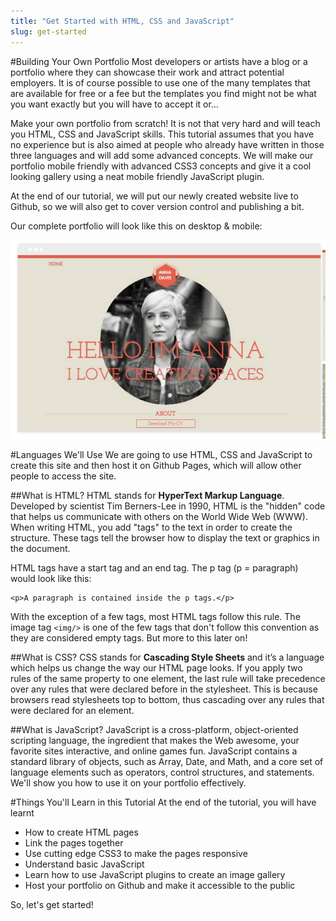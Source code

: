 ```yaml
---
title: "Get Started with HTML, CSS and JavaScript"
slug: get-started
---
```


#Building Your Own Portfolio
Most developers or artists have a blog or a portfolio where they can showcase their work and attract potential employers. It is of course possible to use one of the many templates that are available for free or a fee but the templates you find might not be what you want exactly but you will have to accept it or…

Make your own portfolio from scratch! It is not that very hard and will teach you HTML, CSS and JavaScript skills. This tutorial assumes that you have no experience but is also aimed at people who already have written in those three languages and will add some advanced concepts. We will make our portfolio mobile friendly with advanced CSS3 concepts and give it a cool looking gallery using a neat mobile friendly JavaScript plugin. 

At the end of our tutorial, we will put our newly created website live to Github, so we will also get to cover version control and publishing a bit.

Our complete portfolio will look like this on desktop & mobile:

![Portfolio on desktop and mobile](./1-portfolio-desktop.png "Portfolio on desktop and mobile")

#Languages We'll Use
We are going to use HTML, CSS and JavaScript to create this site and then host it on Github Pages, which will allow other people to access the site. 

##What is HTML?
HTML stands for **HyperText Markup Language**. Developed by scientist Tim Berners-Lee in 1990, HTML is the "hidden" code that helps us communicate with others on the World Wide Web (WWW).
When writing HTML, you add "tags" to the text in order to create the structure. These tags tell the browser how to display the text or graphics in the document.

HTML tags have a start tag and an end tag. The p tag (p = paragraph) would look like this:
```
<p>A paragraph is contained inside the p tags.</p>
```
With the exception of a few tags, most HTML tags follow this rule. The image tag `<img/>` is one of the few tags that don't follow this convention as they are considered empty tags. But more to this later on!

##What is CSS?
CSS stands for **Cascading Style Sheets** and it’s a language which helps us change the way our HTML page looks. If you apply two rules of the same property to one element, the last rule will take precedence over any rules that were declared before in the stylesheet. This is because browsers read stylesheets top to bottom, thus cascading over any rules that were declared for an element.

##What is JavaScript?
JavaScript is a cross-platform, object-oriented scripting language, the ingredient that makes the Web awesome, your favorite sites interactive, and online games fun. JavaScript contains a standard library of objects, such as Array, Date, and Math, and a core set of language elements such as operators, control structures, and statements. We'll show you how to use it on your portfolio effectively. 

#Things You'll Learn in this Tutorial 
At the end of the tutorial, you will have learnt 

- How to create HTML pages
- Link the pages together
- Use cutting edge CSS3 to make the pages responsive
- Understand basic JavaScript
- Learn how to use JavaScript plugins to create an image gallery
- Host your portfolio on Github and make it accessible to the public

So, let's get started!